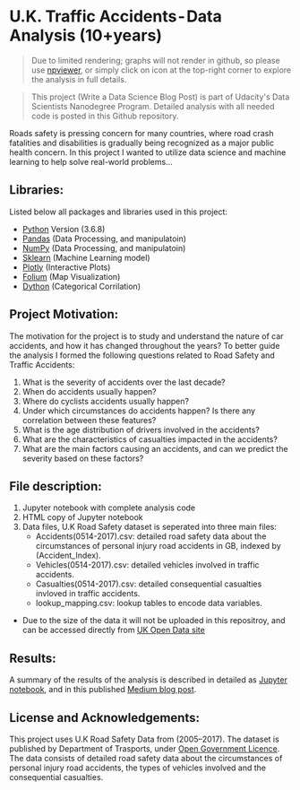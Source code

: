 # U.K. Traffic Accidents - Data Analysis (10+years)
> Due to limited rendering; graphs will not render in github, so please use [npviewer](https://nbviewer.jupyter.org/github/rawanm/DataScientistNanodegree/blob/master/P4_WriteBlogPost/uk_traffic_accidents_data_analysis.ipynb), or simply click on icon at the top-right corner to explore the analysis in full details. 


> This project (Write a Data Science Blog Post) is part of Udacity's Data Scientists Nanodegree Program. Detailed analysis with all needed code is posted in this Github repository.

Roads safety is pressing concern for many countries, where road crash fatalities and disabilities is gradually being recognized as a major public health concern. In this project I wanted to utilize data science and machine learning to help solve real-world problems...

## Libraries:
Listed below all packages and libraries used in this project: 
* [Python](https://www.python.org) Version (3.6.8)
* [Pandas](https://pandas.pydata.org) (Data Processing, and manipulatoin)
* [NumPy](https://www.numpy.org) (Data Processing, and manipulatoin)
* [Sklearn](https://sklearn.org) (Machine Learning model)
* [Plotly](https://plot.ly) (Interactive Plots)
* [Folium](https://python-visualization.github.io/folium/) (Map Visualization)
* [Dython](https://github.com/shakedzy/dython) (Categorical Corrilation)


## Project Motivation:
The motivation for the project is to study and understand the nature of car accidents, and how it has changed throughout the years? To better guide the analysis I formed the following questions related to Road Safety and Traffic Accidents: 
1. What is the severity of accidents over the last decade?
2. When do accidents usually happen?
3. Where do cyclists accidents usually happen?
4. Under which circumstances do accidents happen? Is there any correlation between these features?
5. What is the age distribution of drivers involved in the accidents?
6. What are the characteristics of casualties impacted in the accidents?
7. What are the main factors causing an accidents, and can we predict the severity based on these factors?


## File description:
1. Jupyter notebook with complete analysis code
2. HTML copy of Jupyter notebook
3. Data files, U.K Road Safety dataset is seperated into three main files: 
    * Accidents(0514-2017).csv: detailed road safety data about the circumstances of personal injury road accidents in GB, indexed by (Accident_Index). 
    * Vehicles(0514-2017).csv: detailed vehicles involved in traffic accidents.
    * Casualties(0514-2017).csv: detailed consequential casualties invloved in traffic accidents.
    * lookup_mapping.csv: lookup tables to encode data variables.

* Due to the size of the data it will not be uploaded in this repositroy, and can be accessed directly from [UK Open Data site](https://data.gov.uk/dataset/cb7ae6f0-4be6-4935-9277-47e5ce24a11f/road-safety-data)


## Results: 
A summary of the results of the analysis is described in detailed as [Jupyter notebook](https://github.com/rawanm/DataScientistNanodegree/blob/master/P4_WriteBlogPost/uk_traffic_accidents_data_analysis.ipynb), and in this published [Medium blog post](https://medium.com/@rawanme/u-k-traffic-accidents-data-analysis-10-years-c81293180ee5?source=friends_link&sk=74776ad987a2d7463e3acc1384a6e70d). 


## License and Acknowledgements: 
This project uses U.K Road Safety Data from (2005–2017). The dataset is published by Department of Trasports, under [Open Government Licence](http://www.nationalarchives.gov.uk/doc/open-government-licence/version/3/). The data consists of detailed road safety data about the circumstances of personal injury road accidents, the types of vehicles involved and the consequential casualties.
